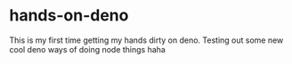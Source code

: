 # hands-on-deno
This is my first time getting my hands dirty on deno. Testing out some new cool deno ways of doing node things haha
